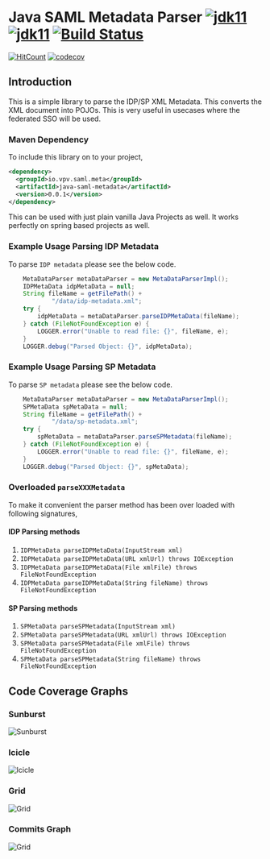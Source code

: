 # Java SAML Metadata Parser [![jdk11](https://img.shields.io/badge/Open%20JDK-11-green.svg)](http://jdk.java.net/11/)[![jdk11](https://img.shields.io/badge/Oracle%20JDK-11-green.svg)](https://www.oracle.com/technetwork/java/javase/11-relnote-issues-5012449.html) [![Build Status](https://travis-ci.org/reflexdemon/java-saml-metadata.svg?branch=master)](https://travis-ci.org/reflexdemon/java-saml-metadata)

[![HitCount](http://hits.dwyl.io/reflexdemon/java-saml-metadata.svg)](http://hits.dwyl.io/reflexdemon/java-saml-metadata)
[![codecov](https://codecov.io/gh/reflexdemon/java-saml-metadata/branch/master/graph/badge.svg)](https://codecov.io/gh/reflexdemon/java-saml-metadata)

## Introduction
This is a simple library to parse the IDP/SP XML Metadata. This converts the XML document into POJOs. This is very useful in usecases where the federated SSO will be used.

### Maven Dependency

To include this library on to your project,
```xml
<dependency>
  <groupId>io.vpv.saml.meta</groupId>
  <artifactId>java-saml-metadata</artifactId>
  <version>0.0.1</version>
</dependency>
``` 
This can be used with just plain vanilla Java Projects as well. It works perfectly on spring based projects as well.

### Example Usage Parsing IDP Metadata

To parse `IDP metadata` please see the below code.

```java
    MetaDataParser metaDataParser = new MetaDataParserImpl();
    IDPMetaData idpMetaData = null;
    String fileName = getFilePath() +
            "/data/idp-metadata.xml";
    try {
        idpMetaData = metaDataParser.parseIDPMetaData(fileName);
    } catch (FileNotFoundException e) {
        LOGGER.error("Unable to read file: {}", fileName, e);
    }
    LOGGER.debug("Parsed Object: {}", idpMetaData);

```

### Example Usage Parsing SP Metadata

To parse `SP metadata` please see the below code.

```java
    MetaDataParser metaDataParser = new MetaDataParserImpl();
    SPMetaData spMetaData = null;
    String fileName = getFilePath() +
            "/data/sp-metadata.xml";
    try {
        spMetaData = metaDataParser.parseSPMetadata(fileName);
    } catch (FileNotFoundException e) {
        LOGGER.error("Unable to read file: {}", fileName, e);
    }
    LOGGER.debug("Parsed Object: {}", spMetaData);
```

### Overloaded `parseXXXMetadata`

To make it convenient the parser method has been over loaded with following signatures,

#### IDP Parsing methods
1. `IDPMetaData parseIDPMetaData(InputStream xml)`
2. `IDPMetaData parseIDPMetaData(URL xmlUrl) throws IOException `
3. `IDPMetaData parseIDPMetaData(File xmlFile) throws FileNotFoundException`
4. `IDPMetaData parseIDPMetaData(String fileName) throws FileNotFoundException`


#### SP Parsing methods

1. `SPMetaData parseSPMetadata(InputStream xml)`
2. `SPMetaData parseSPMetadata(URL xmlUrl) throws IOException`
3. `SPMetaData parseSPMetadata(File xmlFile) throws FileNotFoundException`
4. `SPMetaData parseSPMetadata(String fileName) throws FileNotFoundException`



## Code Coverage Graphs

### Sunburst
![Sunburst](https://codecov.io/gh/reflexdemon/java-saml-metadata/branch/master/graphs/sunburst.svg "Sunburst Code Coverage")

### Icicle
![Icicle](https://codecov.io/gh/reflexdemon/java-saml-metadata/branch/master/graphs/icicle.svg "Icicle Code Coverage")

### Grid
![Grid](https://codecov.io/gh/reflexdemon/java-saml-metadata/branch/master/graphs/tree.svg "Grid Code Coverage")

### Commits Graph
![Grid](https://codecov.io/gh/reflexdemon/java-saml-metadata/branch/master/graphs/commits.svg "Commit Graph")
